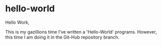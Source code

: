 # hello-world

Hello Work,

This is my gazillions time I've written a 'Hello-World' programs.  However, this time I am doing it in the Git-Hub repository branch.
